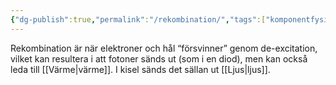 ```yaml
---
{"dg-publish":true,"permalink":"/rekombination/","tags":["komponentfysik"]}
---
```



Rekombination är när elektroner och hål “försvinner” genom de-excitation, vilket kan resultera i att fotoner sänds ut (som i en diod), men kan också leda till [[Värme\|värme]]. I kisel sänds det sällan ut [[Ljus\|ljus]].
